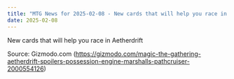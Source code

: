 ```yaml
---
title: "MTG News for 2025-02-08 - New cards that will help you race in Aetherdrift"
date: 2025-02-08
---
```


New cards that will help you race in Aetherdrift

Source: Gizmodo.com (https://gizmodo.com/magic-the-gathering-aetherdrift-spoilers-possession-engine-marshalls-pathcruiser-2000554126)
